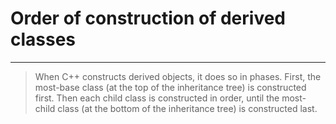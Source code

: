#         Order of construction of derived classes
---

> When C++ constructs derived objects, it does so in phases. First, the most-base class (at the top of the inheritance tree) is constructed first. Then each child class is constructed in order, until the most-child class (at the bottom of the inheritance tree) is constructed last.


